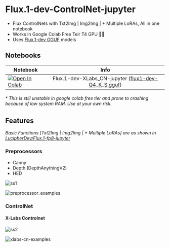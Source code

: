# Flux.1-dev-ControlNet-jupyter

- Flux ControlNets with Txt2Img | Img2Img | + Multiple LoRAs, All in one notebook
- Works in Google Colab Free Teir T4 GPU 🥳🥳
- Uses [Flux.1-dev GGUF](https://huggingface.co/city96/FLUX.1-dev-gguf) models

## Notebooks

| Notebook  | Info |
| ------------- |:-------------:|
| [![Open In Colab](https://colab.research.google.com/assets/colab-badge.svg)](https://colab.research.google.com/github/LucipherDev/Flux.1-dev-ControlNet-jupyter/blob/main/Flux.1-dev-XLabs_CN-jupyter.ipynb)      | Flux.1-dev-XLabs_CN-jupyter ([flux1-dev-Q4_K_S.gguf](https://huggingface.co/city96/FLUX.1-dev-gguf/blob/main/flux1-dev-Q4_K_S.gguf)) |

###### * *This is still unstable in google colab free tier and prone to crashing because of low system RAM. Use at your own risk.*

## Features

*Basic Functions [Txt2Img | Img2Img | + Multiple LoRAs] are as shown in [LucipherDev/Flux.1-fp8-jupyter](https://github.com/LucipherDev/Flux.1-fp8-jupyter)*

### Preprocessors

- Canny
- Depth (DepthAnythingV2)
- HED

![ss1](https://github.com/user-attachments/assets/4cec4bb8-f89a-4e7f-b3f6-935c6b2f21b8)

![preprocessor_examples](https://github.com/user-attachments/assets/8ef1063c-0267-4002-8b3d-d14cebefca03)

### ControlNet

#### X-Labs Controlnet

![ss2](https://github.com/user-attachments/assets/3f71dd12-94a7-40e7-9ea9-ac632cfb1cf5)

![xlabs-cn-examples](https://github.com/user-attachments/assets/b7e1108e-9367-4ee3-b568-015a244d8a36)

